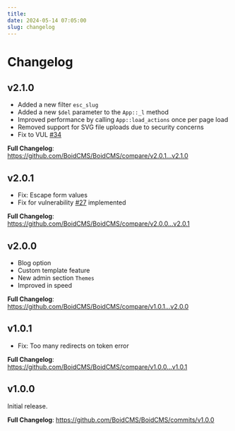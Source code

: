 ```yaml
---
title:
date: 2024-05-14 07:05:00
slug: changelog
---
```


# Changelog

## v2.1.0
- Added a new filter `esc_slug`
- Added a new `$del` parameter to the `App::_l` method
- Improved performance by calling `App::load_actions` once per page load
- Removed support for SVG file uploads due to security concerns
- Fix to VUL [#34 ](https://github.com/BoidCMS/BoidCMS/issues/34)

**Full Changelog**: https://github.com/BoidCMS/BoidCMS/compare/v2.0.1...v2.1.0

## v2.0.1
- Fix: Escape form values
- Fix for vulnerability [#27](https://github.com/BoidCMS/BoidCMS/issues/27) implemented

**Full Changelog**: https://github.com/BoidCMS/BoidCMS/compare/v2.0.0...v2.0.1


## v2.0.0
- Blog option
- Custom template feature
- New admin section `Themes`
- Improved in speed

**Full Changelog**: https://github.com/BoidCMS/BoidCMS/compare/v1.0.1...v2.0.0


## v1.0.1
- Fix: Too many redirects on token error

**Full Changelog**: https://github.com/BoidCMS/BoidCMS/compare/v1.0.0...v1.0.1


## v1.0.0
Initial release.
   
**Full Changelog**: https://github.com/BoidCMS/BoidCMS/commits/v1.0.0
